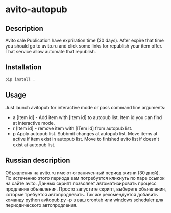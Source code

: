 avito-autopub
=============

Description
-----------
Avito sale Publication have expriration time (30 days). After expire that time you should go to avito.ru and click some links for republish your item offer. That service allow automate that republish.

Installation
------------

```bash
pip install .
```

Usage
-----

Just launch avitopub for interactive mode or pass command line arguments:

- a [Item id]  - Add item with [Item id] to autopub list. Item id you can find at interactive mode.
- r [Item id]  - remove item with [ITem id] from autopub list.
- p Apply autopub list. Subbmit changes at autopub list. Move items at active if item exist in autopub list. Move to finished avito list if doesn't exist at autopub list.

Russian description
-------------------
Объявления на avito.ru имеют ограниченный период жизни (30 дней). По истечению этого периода вам потребуется кликнуть по паре ссылок на сайте avito. Данных скрипт позволяет автоматизировать процесс продления объявления. Просто запустите скрипт, выберете объявления, которые требуется автопродлевать. Так же рекомендуется добавить команду python avitopub.py -p в ваш crontab или windows sсheduler для периодического автопродления.
